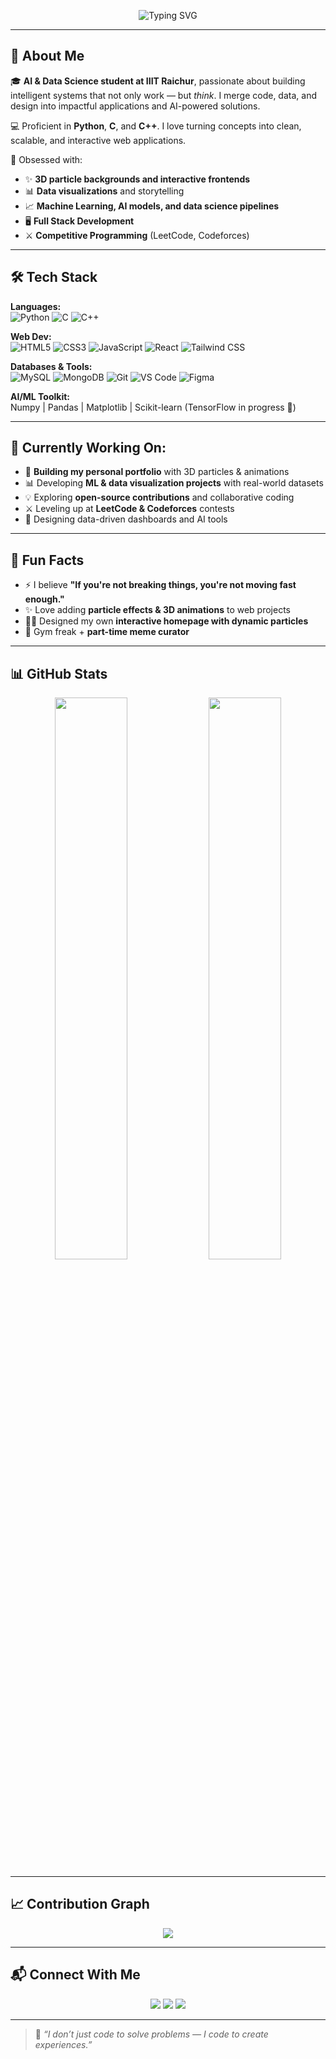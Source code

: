 <p align="center">
  <img src="https://readme-typing-svg.demolab.com?font=Fira+Code&size=28&pause=1000&color=00FFB2&center=true&vCenter=true&width=700&lines=Hey+there%2C+I'm+Sagar+Maheshwari!;AI+%26+Data+Science+Student+at+IIIT+Raichur;Full+Stack+Developer+%7C+Open-Source+Explorer;Turning+Ideas+into+Code+and+Data+into+Stories!" alt="Typing SVG" />
</p>

---

## 👋 About Me

🎓 **AI & Data Science student at IIIT Raichur**, passionate about building intelligent systems that not only work — but *think*. I merge code, data, and design into impactful applications and AI-powered solutions.

💻 Proficient in **Python**, **C**, and **C++**. I love turning concepts into clean, scalable, and interactive web applications.

🌌 Obsessed with:
- ✨ **3D particle backgrounds and interactive frontends**
- 📊 **Data visualizations** and storytelling
- 📈 **Machine Learning, AI models, and data science pipelines**
- 🖥️ **Full Stack Development**
- ⚔️ **Competitive Programming** (LeetCode, Codeforces)

---

## 🛠️ Tech Stack

**Languages:**  
![Python](https://img.shields.io/badge/-Python-333?style=flat&logo=python) ![C](https://img.shields.io/badge/-C-333?style=flat&logo=c) ![C++](https://img.shields.io/badge/-C++-333?style=flat&logo=c%2B%2B)

**Web Dev:**  
![HTML5](https://img.shields.io/badge/-HTML5-333?style=flat&logo=html5) ![CSS3](https://img.shields.io/badge/-CSS3-333?style=flat&logo=css3) ![JavaScript](https://img.shields.io/badge/-JavaScript-333?style=flat&logo=javascript) ![React](https://img.shields.io/badge/-React-333?style=flat&logo=react) ![Tailwind CSS](https://img.shields.io/badge/-Tailwind-333?style=flat&logo=tailwind-css)

**Databases & Tools:**  
![MySQL](https://img.shields.io/badge/-MySQL-333?style=flat&logo=mysql) ![MongoDB](https://img.shields.io/badge/-MongoDB-333?style=flat&logo=mongodb) ![Git](https://img.shields.io/badge/-Git-333?style=flat&logo=git) ![VS Code](https://img.shields.io/badge/-VSCode-333?style=flat&logo=visual-studio-code) ![Figma](https://img.shields.io/badge/-Figma-333?style=flat&logo=figma)

**AI/ML Toolkit:**  
Numpy | Pandas | Matplotlib | Scikit-learn (TensorFlow in progress 🚀)

---

## 🌱 Currently Working On:
- 🚀 **Building my personal portfolio** with 3D particles & animations
- 📊 Developing **ML & data visualization projects** with real-world datasets
- 💡 Exploring **open-source contributions** and collaborative coding
- ⚔️ Leveling up at **LeetCode & Codeforces** contests  
- 🎨 Designing data-driven dashboards and AI tools

---

## 🎉 Fun Facts  
- ⚡ I believe **"If you're not breaking things, you're not moving fast enough."**
- ✨ Love adding **particle effects & 3D animations** to web projects  
- 👨‍🎨 Designed my own **interactive homepage with dynamic particles**
- 💪 Gym freak + **part-time meme curator**

---

## 📊 GitHub Stats  

<p align="center">
  <img src="https://github-readme-stats.vercel.app/api?username=sagar-18-07-2006&show_icons=true&theme=tokyonight&hide_border=true" width="48%" />
  <img src="https://github-readme-stats.vercel.app/api/top-langs/?username=sagar-18-07-2006&layout=compact&theme=tokyonight&hide_border=true" width="48%" />
</p>

---

## 📈 Contribution Graph  

<p align="center">
  <img src="https://github-readme-activity-graph.vercel.app/graph?username=sagar-18-07-2006&theme=react-dark" />
</p>

---

## 📬 Connect With Me

<p align="center">
  <a href="https://github.com/sagar-18-07-2006"><img src="https://img.shields.io/badge/-GitHub-black?style=for-the-badge&logo=github" /></a>
  <a href="[your-linkedin-url](https://www.linkedin.com/in/sagar-maheshwari-27665b335/)"><img src="https://img.shields.io/badge/-LinkedIn-0A66C2?style=for-the-badge&logo=linkedin&logoColor=white" /></a>
  <a href="https://sagarmaheshwariportfolio.netlify.app/"><img src="https://img.shields.io/badge/My%20Portfolio-222?style=for-the-badge&logo=react&logoColor=61DAFB" /></a>
</p>

---

> 📝 *“I don’t just code to solve problems — I code to create experiences.”*

